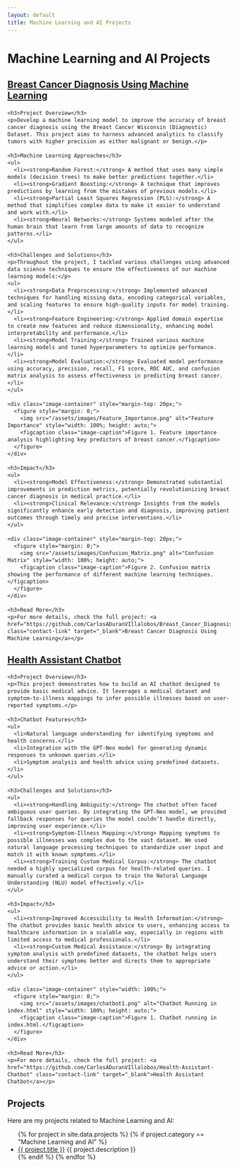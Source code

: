 ```yaml
---
layout: default
title: Machine Learning and AI Projects
---
```


<h1>Machine Learning and AI Projects</h1>

<div class="grid-container grid-2x2">

  <!-- Breast Cancer Diagnosis Project -->
  <div class="grid-item">
    <h2><a href="https://github.com/CarlosADuranVIllalobos/Breast_Cancer_Diagnosis_ML" class="contact-link" target="_blank">Breast Cancer Diagnosis Using Machine Learning</a></h2>

    <h3>Project Overview</h3>
    <p>Develop a machine learning model to improve the accuracy of breast cancer diagnosis using the Breast Cancer Wisconsin (Diagnostic) Dataset. This project aims to harness advanced analytics to classify tumors with higher precision as either malignant or benign.</p>

    <h3>Machine Learning Approaches</h3>
    <ul>
      <li><strong>Random Forest:</strong> A method that uses many simple models (decision trees) to make better predictions together.</li>
      <li><strong>Gradient Boosting:</strong> A technique that improves predictions by learning from the mistakes of previous models.</li>
      <li><strong>Partial Least Squares Regression (PLS):</strong> A method that simplifies complex data to make it easier to understand and work with.</li>
      <li><strong>Neural Networks:</strong> Systems modeled after the human brain that learn from large amounts of data to recognize patterns.</li>
    </ul>

    <h3>Challenges and Solutions</h3>
    <p>Throughout the project, I tackled various challenges using advanced data science techniques to ensure the effectiveness of our machine learning models:</p>
    <ul>
      <li><strong>Data Preprocessing:</strong> Implemented advanced techniques for handling missing data, encoding categorical variables, and scaling features to ensure high-quality inputs for model training.</li>
      <li><strong>Feature Engineering:</strong> Applied domain expertise to create new features and reduce dimensionality, enhancing model interpretability and performance.</li>
      <li><strong>Model Training:</strong> Trained various machine learning models and tuned hyperparameters to optimize performance.</li>
      <li><strong>Model Evaluation:</strong> Evaluated model performance using accuracy, precision, recall, F1 score, ROC AUC, and confusion matrix analysis to assess effectiveness in predicting breast cancer.</li>
    </ul>

    <div class="image-container" style="margin-top: 20px;">
      <figure style="margin: 0;">
        <img src="/assets/images/Feature_Importance.png" alt="Feature Importance" style="width: 100%; height: auto;">
        <figcaption class="image-caption">Figure 1. Feature importance analysis highlighting key predictors of breast cancer.</figcaption>
      </figure>
    </div>

    <h3>Impact</h3>
    <ul>
      <li><strong>Model Effectiveness:</strong> Demonstrated substantial improvements in prediction metrics, potentially revolutionizing breast cancer diagnosis in medical practice.</li>
      <li><strong>Clinical Relevance:</strong> Insights from the models significantly enhance early detection and diagnosis, improving patient outcomes through timely and precise interventions.</li>
    </ul>

    <div class="image-container" style="margin-top: 20px;">
      <figure style="margin: 0;">
        <img src="/assets/images/Confusion_Matrix.png" alt="Confusion Matrix" style="width: 100%; height: auto;">
        <figcaption class="image-caption">Figure 2. Confusion matrix showing the performance of different machine learning techniques.</figcaption>
      </figure>
    </div>

    <h3>Read More</h3>
    <p>For more details, check the full project: <a href="https://github.com/CarlosADuranVIllalobos/Breast_Cancer_Diagnosis_ML" class="contact-link" target="_blank">Breast Cancer Diagnosis Using Machine Learning</a></p>
  </div>

   <!-- Health Assistant Chatbot Project -->
  <div class="grid-item">
    <h2><a href="https://github.com/CarlosADuranVIllalobos/Health-Assistant-Chatbot" class="contact-link" target="_blank">Health Assistant Chatbot</a></h2>

    <h3>Project Overview</h3>
    <p>This project demonstrates how to build an AI chatbot designed to provide basic medical advice. It leverages a medical dataset and symptom-to-illness mappings to infer possible illnesses based on user-reported symptoms.</p>

    <h3>Chatbot Features</h3>
    <ul>
      <li>Natural language understanding for identifying symptoms and health concerns.</li>
      <li>Integration with the GPT-Neo model for generating dynamic responses to unknown queries.</li>
      <li>Symptom analysis and health advice using predefined datasets.</li>
    </ul>

    <h3>Challenges and Solutions</h3>
    <ul>
      <li><strong>Handling Ambiguity:</strong> The chatbot often faced ambiguous user queries. By integrating the GPT-Neo model, we provided fallback responses for queries the model couldn’t handle directly, improving user experience.</li>
      <li><strong>Symptom-Illness Mapping:</strong> Mapping symptoms to possible illnesses was complex due to the vast dataset. We used natural language processing techniques to standardize user input and match it with known symptoms.</li>
      <li><strong>Training Custom Medical Corpus:</strong> The chatbot needed a highly specialized corpus for health-related queries. I manually curated a medical corpus to train the Natural Language Understanding (NLU) model effectively.</li>
    </ul>

    <h3>Impact</h3>
    <ul>
      <li><strong>Improved Accessibility to Health Information:</strong> The chatbot provides basic health advice to users, enhancing access to healthcare information in a scalable way, especially in regions with limited access to medical professionals.</li>
      <li><strong>Custom Medical Assistance:</strong> By integrating symptom analysis with predefined datasets, the chatbot helps users understand their symptoms better and directs them to appropriate advice or action.</li>
    </ul>

    <div class="image-container" style="width: 100%;">
      <figure style="margin: 0;">
        <img src="/assets/images/chatbot1.png" alt="Chatbot Running in index.html" style="width: 100%; height: auto;">
        <figcaption class="image-caption">Figure 1. Chatbot running in index.html.</figcaption>
      </figure>
    </div>

    <h3>Read More</h3>
    <p>For more details, check the full project: <a href="https://github.com/CarlosADuranVIllalobos/Health-Assistant-Chatbot" class="contact-link" target="_blank">Health Assistant Chatbot</a></p>
  </div>

</div>

<h2>Projects</h2>
Here are my projects related to Machine Learning and AI:

<ul>
  {% for project in site.data.projects %}
    {% if project.category == "Machine Learning and AI" %}
      <li><a href="{{ project.url }}" class="contact-link" target="_blank">{{ project.title }}</a>  
      {{ project.description }}</li>
    {% endif %}
  {% endfor %}
</ul>